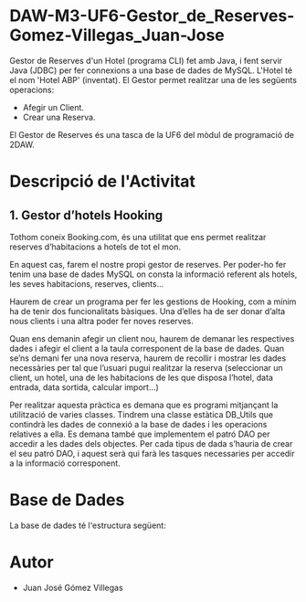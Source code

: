# DAW-M3-UF6-Gestor_de_Reserves-Gomez-Villegas_Juan-Jose

Gestor de Reserves d'un Hotel (programa CLI) fet amb Java, i fent servir Java (JDBC) per fer connexions a una base de dades de MySQL. L'Hotel té el nom 'Hotel ABP' (inventat). El Gestor permet realitzar una de les següents operacions:

- Afegir un Client.
- Crear una Reserva.



El Gestor de Reserves és una tasca de la UF6 del mòdul de programació de 2DAW.

# Descripció de l'Activitat

## 1. Gestor d’hotels Hooking

Tothom coneix Booking.com, és una utilitat que ens permet realitzar reserves d’habitacions a hotels de tot el mon.

En aquest cas, farem el nostre propi gestor de reserves.
Per poder-ho fer tenim una base de dades MySQL on consta la informació referent als hotels, les seves habitacions, reserves, clients...

Haurem de crear un programa per fer les gestions de Hooking, com a mínim ha de tenir dos funcionalitats bàsiques. Una d’elles ha de ser donar d’alta nous clients i una altra poder fer noves reserves.

Quan ens demanin afegir un client nou, haurem de demanar les respectives dades i afegir el client a la taula corresponent de la base de dades. Quan se’ns demani fer una nova reserva, haurem de recollir i mostrar les dades necessàries per tal que l’usuari pugui realitzar la reserva (seleccionar un client, un hotel, una de les habitacions de les que disposa l’hotel, data entrada, data sortida, calcular import…)

Per realitzar aquesta pràctica es demana que es programi mitjançant la utilització de varies classes. Tindrem una classe estàtica DB_Utils que contindrà les dades de connexió a la base de dades i les operacions relatives a ella.
Es demana també que implementem el patró DAO per accedir a les dades dels objectes. Per cada tipus de dada s’hauria de crear el seu patró DAO, i aquest serà qui farà les tasques necessaries per accedir a la informació corresponent.


# Base de Dades

La base de dades té l'estructura següent:



# Autor

- Juan José Gómez Villegas
